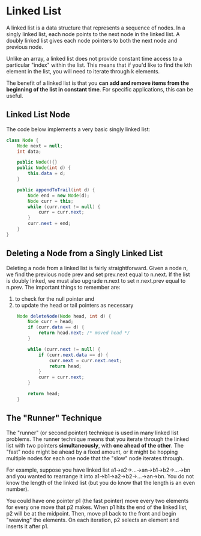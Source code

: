 # Linked List
A linked list is a data structure that represents a sequence of nodes. In a singly linked list, each node points to the next node in the linked list. A doubly linked list gives each node pointers to both the next node and previous node.

Unlike an array, a linked list does not provide constant time access to a particular "index" within the list. This means that if you'd like to find the kth element in the list, you will need to iterate through k elements.

The benefit of a linked list is that you **can add and remove items from the beginning of the list in constant time**. For specific applications, this can be useful.

## Linked List Node
The code below implements a very basic singly linked list:
```java
class Node {
    Node next = null;
    int data;

    public Node(){}
    public Node(int d) {
        this.data = d;
    }

    public appendToTrail(int d) {
        Node end = new Node(d);
        Node curr = this;
        while (curr.next != null) {
            curr = curr.next;
        }
        curr.next = end;
    }
}
```

## Deleting a Node from a Singly Linked List
Deleting a node from a linked list is fairly straightforward. Given a node n, we find the previous node prev and set prev.next equal to n.next. If the list is doubly linked, we must also upgrade n.next to set n.next.prev equal to n.prev. The important things to remember are:
1. to check for the null pointer and
2. to update the head or tail pointers as necessary
```java
    Node deleteNode(Node head, int d) {
        Node curr = head;
        if (curr.data == d) {
            return head.next; /* moved head */
        }

        while (curr.next != null) {
            if (curr.next.data == d) {
                curr.next = curr.next.next;
                return head;
            }
            curr = curr.next;
        }

        return head;
    }
```

## The "Runner" Technique
The "runner" (or second pointer) technique is used in many linked list problems. The runner technique means that you iterate through the linked list with two pointers **simultaneously**, with **one ahead of the other**. The "fast" node might be ahead by a fixed amount, or it might be hopping multiple nodes for each one node that the "slow" node iterates through.

For example, suppose you have linked list a1->a2->...->an->b1->b2->...->bn and you wanted to rearrange it into a1->b1->a2->b2->...->an->bn. You do not know the length of the linked list (but you do know that the length is an even number).

You could have one pointer p1 (the fast pointer) move every two elements for every one move that p2 makes. When p1 hits the end of the linked list, p2 will be at the midpoint. Then, move p1 back to the front and begin "weaving" the elements. On each iteration, p2 selects an element and inserts it after p1.